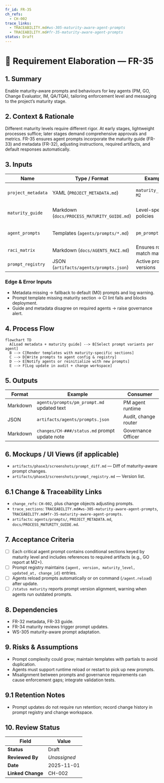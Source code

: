 ```yaml
---
fr_id: FR-35
ch_refs:
  - CH-002
trace_links:
  - TRACEABILITY.md#ws-305-maturity-aware-agent-prompts
  - TRACEABILITY.md#fr-35-maturity-aware-agent-prompts
status: Draft
---
```


# 🧩 Requirement Elaboration — FR-35

## 1. Summary
Enable maturity-aware prompts and behaviours for key agents (PM, GO, Change Evaluator, IM, QA/TQA), tailoring enforcement level and messaging to the project’s maturity stage.

## 2. Context & Rationale
Different maturity levels require different rigor. At early stages, lightweight processes suffice; later stages demand comprehensive approvals and metrics. FR-35 ensures agent prompts incorporate the maturity guide (FR-33) and metadata (FR-32), adjusting instructions, required artifacts, and default responses automatically.

## 3. Inputs
| Name | Type / Format | Example | Notes |
|------|----------------|---------|-------|
| `project_metadata` | YAML (`PROJECT_METADATA.md`) | `maturity_level: M2` | Drives prompt selection. |
| `maturity_guide` | Markdown (`docs/PROCESS_MATURITY_GUIDE.md`) | Level-specific policies | Provides content snippets. |
| `agent_prompts` | Templates (`agents/prompts/*.md`) | `pm_prompt.md` | Base prompt files. |
| `raci_matrix` | Markdown (`docs/AGENTS_RACI.md`) | Ensures roles match maturity | Additional context. |
| `prompt_registry` | JSON (`artifacts/agents/prompts.json`) | Active prompt versions | Version tracking. |

### Edge & Error Inputs
- Metadata missing → fallback to default (M0) prompts and log warning.
- Prompt template missing maturity section → CI lint fails and blocks deployment.
- Guide and metadata disagree on required agents → raise governance alert.

## 4. Process Flow
```mermaid
flowchart TD
  A[Load metadata + maturity guide] --> B[Select prompt variants per agent]
  B --> C[Render templates with maturity-specific sections]
  C --> D[Write prompts to agent config & registry]
  D --> E[Notify agents or reinitialize with new prompts]
  E --> F[Log update in audit + change workspace]
```

## 5. Outputs
| Format | Example | Consumer |
|--------|---------|----------|
| Markdown | `agents/prompts/pm_prompt.md` updated text | PM agent runtime |
| JSON | `artifacts/agents/prompts.json` | Audit, change router |
| Markdown | `changes/CH-###/status.md` prompt update note | Governance Officer |

## 6. Mockups / UI Views (if applicable)
- `artifacts/phase3/screenshots/prompt_diff.md` — Diff of maturity-aware prompt changes.
- `artifacts/phase3/screenshots/prompt_registry.md` — Version list.

## 6.1 Change & Traceability Links
- `change_refs`: `CH-002`, plus change objects adjusting prompts.
- `trace_sections`: `TRACEABILITY.md#ws-305-maturity-aware-agent-prompts`, `TRACEABILITY.md#fr-35-maturity-aware-agent-prompts`.
- `artifacts`: `agents/prompts/`, `PROJECT_METADATA.md`, `docs/PROCESS_MATURITY_GUIDE.md`.

## 7. Acceptance Criteria
* [ ] Each critical agent prompt contains conditional sections keyed by maturity level and includes references to required artifacts (e.g., GO report at M2+).
* [ ] Prompt registry maintains `{agent, version, maturity_level, updated_at, change_id}` entries.
* [ ] Agents reload prompts automatically or on command (`/agent.reload`) after update.
* [ ] `/status maturity` reports prompt version alignment, warning when agents run outdated prompts.

## 8. Dependencies
- FR-32 metadata, FR-33 guide.
- FR-34 maturity reviews trigger prompt updates.
- WS-305 maturity-aware prompt adaptation.

## 9. Risks & Assumptions
- Prompt complexity could grow; maintain templates with partials to avoid duplication.
- Agents must support runtime reload or restart to pick up new prompts.
- Misalignment between prompts and governance requirements can cause enforcement gaps; integrate validation tests.

## 9.1 Retention Notes
- Prompt updates do not require run retention; record change history in prompt registry and change workspace.

## 10. Review Status
| Field | Value |
|-------|-------|
| **Status** | Draft |
| **Reviewed By** | _Unassigned_ |
| **Date** | 2025-11-01 |
| **Linked Change** | CH-002 |
